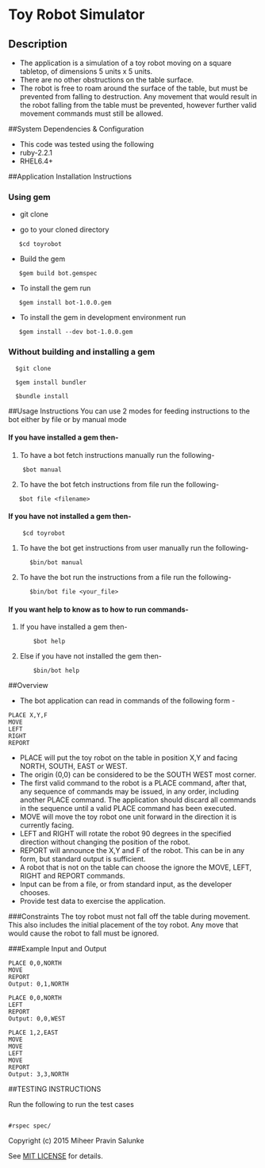 # Toy Robot Simulator

## Description

- The application is a simulation of a toy robot moving on a square tabletop, of
dimensions 5 units x 5 units.
- There are no other obstructions on the table surface.
- The robot is free to roam around the surface of the table, but must be
prevented from falling to destruction. Any movement
that would result in the robot falling from the table must be prevented,
however further valid movement commands must still
be allowed. 


##System Dependencies & Configuration
- This code was tested using the following
 - ruby-2.2.1
 - RHEL6.4+ 

##Application Installation Instructions
### Using gem
 
 - git clone 

 - go to your cloned directory

~~~
   $cd toyrobot
~~~

 - Build the gem

~~~
   $gem build bot.gemspec
~~~

 - To install the gem run

~~~
   $gem install bot-1.0.0.gem
~~~ 

 - To install the gem in development environment run

~~~
   $gem install --dev bot-1.0.0.gem 
~~~

### Without building and installing a gem

~~~
  $git clone

  $gem install bundler

  $bundle install
~~~

##Usage Instructions
  You can use 2 modes for feeding instructions to the bot either by file or by manual mode

#### If you have installed a gem then-
 
  1) To have a bot fetch instructions manually run the following-  
~~~
    $bot manual   
~~~ 
  
  2) To have the bot fetch instructions from file run the following-
~~~
   $bot file <filename>  
~~~

#### If you have not installed a gem then-

~~~
    $cd toyrobot
~~~

  1) To have the bot get instructions from user manually run the following-
~~~
      $bin/bot manual
~~~

  2) To have the bot run the instructions from a file run the following-
~~~
      $bin/bot file <your_file>
~~~

#### If you want help to know as to how to run commands-

  1) If you have installed a gem then-

~~~
       $bot help
~~~

  2) Else if you have not installed the gem then- 
~~~
       $bin/bot help
~~~

##Overview
- The bot application can read in commands of the following form -

~~~
PLACE X,Y,F
MOVE
LEFT
RIGHT
REPORT
~~~
- PLACE will put the toy robot on the table in position X,Y and facing NORTH,
SOUTH, EAST or WEST.
- The origin (0,0) can be considered to be the SOUTH WEST most corner.
- The first valid command to the robot is a PLACE command, after that, any
sequence of commands may be issued, in any order, including another PLACE
command. The application should discard all commands in the sequence until a
valid PLACE command has been executed.
- MOVE will move the toy robot one unit forward in the direction it is currently
facing.
- LEFT and RIGHT will rotate the robot 90 degrees in the specified direction
without changing the position of the robot.
- REPORT will announce the X,Y and F of the robot. This can be in any form, but
standard output is sufficient.
- A robot that is not on the table can choose the ignore the MOVE, LEFT, RIGHT 
and REPORT commands.
- Input can be from a file, or from standard input, as the developer chooses.
- Provide test data to exercise the application.

###Constraints
The toy robot must not fall off the table during movement. This also includes
the initial placement of the toy robot.
Any move that would cause the robot to fall must be ignored.


###Example Input and Output
~~~
PLACE 0,0,NORTH
MOVE
REPORT
Output: 0,1,NORTH
~~~

~~~
PLACE 0,0,NORTH
LEFT
REPORT
Output: 0,0,WEST
~~~

~~~
PLACE 1,2,EAST
MOVE
MOVE
LEFT
MOVE
REPORT
Output: 3,3,NORTH
~~~


##TESTING INSTRUCTIONS

Run the following to run the test cases

~~~

#rspec spec/

~~~

Copyright (c) 2015 Miheer Pravin Salunke

See [MIT LICENSE](./LICENSE.txt)  for details.


